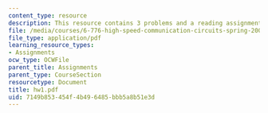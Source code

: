 ```yaml
---
content_type: resource
description: This resource contains 3 problems and a reading assignment.
file: /media/courses/6-776-high-speed-communication-circuits-spring-2005/7149b853454f4b496485bbb5a8b51e3d_hw1.pdf
file_type: application/pdf
learning_resource_types:
- Assignments
ocw_type: OCWFile
parent_title: Assignments
parent_type: CourseSection
resourcetype: Document
title: hw1.pdf
uid: 7149b853-454f-4b49-6485-bbb5a8b51e3d
---
```

